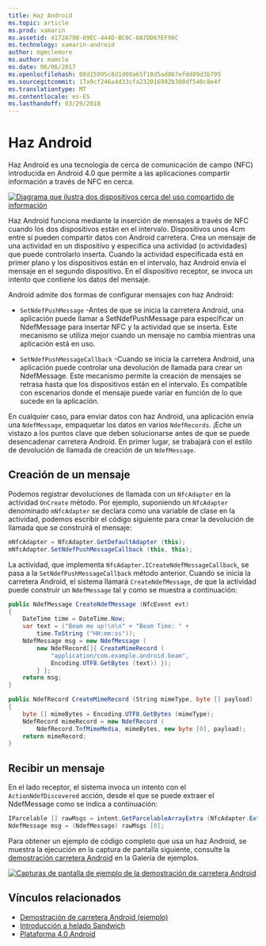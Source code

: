 ```yaml
---
title: Haz Android
ms.topic: article
ms.prod: xamarin
ms.assetid: 4172A798-89EC-444D-BC0C-0A7DD67EF98C
ms.technology: xamarin-android
author: mgmclemore
ms.author: mamcle
ms.date: 06/06/2017
ms.openlocfilehash: 08d15095c8d1d08a65f18d5ad867efdd89d3b795
ms.sourcegitcommit: 17a9cf246a4d33cfa232016992b308df540c8e4f
ms.translationtype: MT
ms.contentlocale: es-ES
ms.lasthandoff: 03/29/2018
---
```

# <a name="android-beam"></a>Haz Android

Haz Android es una tecnología de cerca de comunicación de campo (NFC) introducida en Android 4.0 que permite a las aplicaciones compartir información a través de NFC en cerca.

[![Diagrama que ilustra dos dispositivos cerca del uso compartido de información](android-beam-images/androidbeam.png)](android-beam-images/androidbeam.png#lightbox)

Haz Android funciona mediante la inserción de mensajes a través de NFC cuando los dos dispositivos están en el intervalo. Dispositivos unos 4cm entre sí pueden compartir datos con Android carretera. Crea un mensaje de una actividad en un dispositivo y especifica una actividad (o actividades) que puede controlarlo inserta. Cuando la actividad especificada está en primer plano y los dispositivos están en el intervalo, haz Android envía el mensaje en el segundo dispositivo. En el dispositivo receptor, se invoca un intento que contiene los datos del mensaje.

Android admite dos formas de configurar mensajes con haz Android:

-   `SetNdefPushMessage` -Antes de que se inicia la carretera Android, una aplicación puede llamar a SetNdefPushMessage para especificar un NdefMessage para insertar NFC y la actividad que se inserta. Este mecanismo se utiliza mejor cuando un mensaje no cambia mientras una aplicación está en uso.

-   `SetNdefPushMessageCallback` -Cuando se inicia la carretera Android, una aplicación puede controlar una devolución de llamada para crear un NdefMessage. Este mecanismo permite la creación de mensajes se retrasa hasta que los dispositivos están en el intervalo. Es compatible con escenarios donde el mensaje puede variar en función de lo que sucede en la aplicación.


En cualquier caso, para enviar datos con haz Android, una aplicación envía una `NdefMessage`, empaquetar los datos en varios `NdefRecords`. ¡Eche un vistazo a los puntos clave que deben solucionarse antes de que se puede desencadenar carretera Android. En primer lugar, se trabajará con el estilo de devolución de llamada de creación de un `NdefMessage`.


## <a name="creating-a-message"></a>Creación de un mensaje

Podemos registrar devoluciones de llamada con un `NfcAdapter` en la actividad `OnCreate` método. Por ejemplo, suponiendo un `NfcAdapter` denominado `mNfcAdapter` se declara como una variable de clase en la actividad, podemos escribir el código siguiente para crear la devolución de llamada que se construirá el mensaje:

```csharp
mNfcAdapter = NfcAdapter.GetDefaultAdapter (this);
mNfcAdapter.SetNdefPushMessageCallback (this, this);
```

La actividad, que implementa `NfcAdapter.ICreateNdefMessageCallback`, se pasa a la `SetNdefPushMessageCallback` método anterior. Cuando se inicia la carretera Android, el sistema llamará `CreateNdefMessage`, de que la actividad puede construir un `NdefMessage` tal y como se muestra a continuación:

```csharp
public NdefMessage CreateNdefMessage (NfcEvent evt)
{
    DateTime time = DateTime.Now;
    var text = ("Beam me up!\n\n" + "Beam Time: " +
        time.ToString ("HH:mm:ss"));
    NdefMessage msg = new NdefMessage (
        new NdefRecord[]{ CreateMimeRecord (
            "application/com.example.android.beam",
            Encoding.UTF8.GetBytes (text)) });
        } };
    return msg;
}

public NdefRecord CreateMimeRecord (String mimeType, byte [] payload)
{
    byte [] mimeBytes = Encoding.UTF8.GetBytes (mimeType);
    NdefRecord mimeRecord = new NdefRecord (
        NdefRecord.TnfMimeMedia, mimeBytes, new byte [0], payload);
    return mimeRecord;
}
```


## <a name="receiving-a-message"></a>Recibir un mensaje

En el lado receptor, el sistema invoca un intento con el `ActionNdefDiscovered` acción, desde el que se puede extraer el NdefMessage como se indica a continuación:

```csharp
IParcelable [] rawMsgs = intent.GetParcelableArrayExtra (NfcAdapter.ExtraNdefMessages);
NdefMessage msg = (NdefMessage) rawMsgs [0];
```

Para obtener un ejemplo de código completo que usa un haz Android, se muestra la ejecución en la captura de pantalla siguiente, consulte la [demostración carretera Android](https://developer.xamarin.com/samples/monodroid/AndroidBeamDemo/) en la Galería de ejemplos.

[![Capturas de pantalla de ejemplo de la demostración de carretera Android](android-beam-images/24.png)](android-beam-images/24.png#lightbox)



## <a name="related-links"></a>Vínculos relacionados

- [Demostración de carretera Android (ejemplo)](https://developer.xamarin.com/samples/monodroid/AndroidBeamDemo/)
- [Introducción a helado Sandwich](http://www.android.com/about/ice-cream-sandwich/)
- [Plataforma 4.0 Android](http://developer.android.com/sdk/android-4.0.html)
